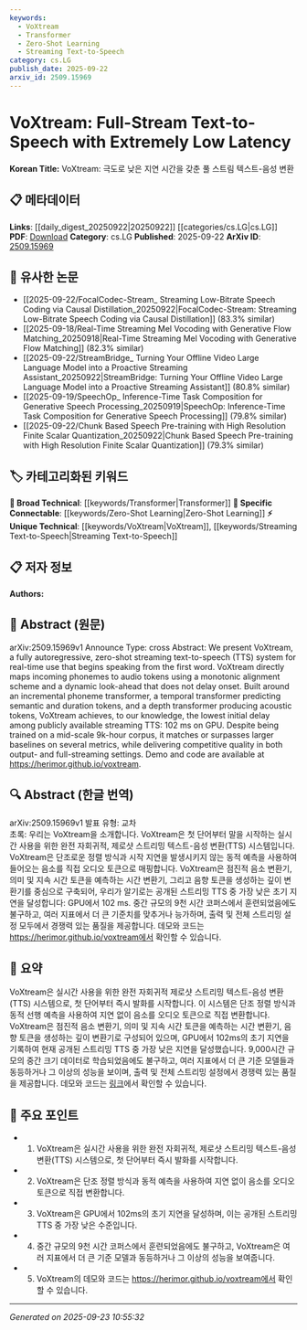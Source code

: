 ```yaml
---
keywords:
  - VoXtream
  - Transformer
  - Zero-Shot Learning
  - Streaming Text-to-Speech
category: cs.LG
publish_date: 2025-09-22
arxiv_id: 2509.15969
---
```


<!-- KEYWORD_LINKING_METADATA:
{
  "processed_timestamp": "2025-09-23T10:55:32.736781",
  "vocabulary_version": "1.0",
  "selected_keywords": [
    "VoXtream",
    "Transformer",
    "Zero-Shot Learning",
    "Streaming Text-to-Speech"
  ],
  "rejected_keywords": [],
  "similarity_scores": {
    "VoXtream": 0.85,
    "Transformer": 0.8,
    "Zero-Shot Learning": 0.78,
    "Streaming Text-to-Speech": 0.82
  },
  "extraction_method": "AI_prompt_based",
  "budget_applied": true,
  "candidates_json": {
    "candidates": [
      {
        "surface": "VoXtream",
        "canonical": "VoXtream",
        "aliases": [],
        "category": "unique_technical",
        "rationale": "VoXtream is the unique name of the system introduced in the paper, which is central to the study.",
        "novelty_score": 0.95,
        "connectivity_score": 0.65,
        "specificity_score": 0.9,
        "link_intent_score": 0.85
      },
      {
        "surface": "Transformer",
        "canonical": "Transformer",
        "aliases": [],
        "category": "broad_technical",
        "rationale": "Transformer is a foundational model architecture used in the system, relevant for linking to other works using similar architectures.",
        "novelty_score": 0.3,
        "connectivity_score": 0.9,
        "specificity_score": 0.7,
        "link_intent_score": 0.8
      },
      {
        "surface": "Zero-Shot",
        "canonical": "Zero-Shot Learning",
        "aliases": [
          "Zero-Shot"
        ],
        "category": "specific_connectable",
        "rationale": "Zero-Shot Learning is a key feature of the system, enabling it to operate without prior specific training data.",
        "novelty_score": 0.5,
        "connectivity_score": 0.85,
        "specificity_score": 0.75,
        "link_intent_score": 0.78
      },
      {
        "surface": "Streaming Text-to-Speech",
        "canonical": "Streaming Text-to-Speech",
        "aliases": [
          "Streaming TTS"
        ],
        "category": "unique_technical",
        "rationale": "This is a specific application focus of the paper, distinguishing it from other TTS systems.",
        "novelty_score": 0.7,
        "connectivity_score": 0.7,
        "specificity_score": 0.8,
        "link_intent_score": 0.82
      }
    ],
    "ban_list_suggestions": [
      "real-time use",
      "initial delay",
      "output settings"
    ]
  },
  "decisions": [
    {
      "candidate_surface": "VoXtream",
      "resolved_canonical": "VoXtream",
      "decision": "linked",
      "scores": {
        "novelty": 0.95,
        "connectivity": 0.65,
        "specificity": 0.9,
        "link_intent": 0.85
      }
    },
    {
      "candidate_surface": "Transformer",
      "resolved_canonical": "Transformer",
      "decision": "linked",
      "scores": {
        "novelty": 0.3,
        "connectivity": 0.9,
        "specificity": 0.7,
        "link_intent": 0.8
      }
    },
    {
      "candidate_surface": "Zero-Shot",
      "resolved_canonical": "Zero-Shot Learning",
      "decision": "linked",
      "scores": {
        "novelty": 0.5,
        "connectivity": 0.85,
        "specificity": 0.75,
        "link_intent": 0.78
      }
    },
    {
      "candidate_surface": "Streaming Text-to-Speech",
      "resolved_canonical": "Streaming Text-to-Speech",
      "decision": "linked",
      "scores": {
        "novelty": 0.7,
        "connectivity": 0.7,
        "specificity": 0.8,
        "link_intent": 0.82
      }
    }
  ]
}
-->

# VoXtream: Full-Stream Text-to-Speech with Extremely Low Latency

**Korean Title:** VoXtream: 극도로 낮은 지연 시간을 갖춘 풀 스트림 텍스트-음성 변환

## 📋 메타데이터

**Links**: [[daily_digest_20250922|20250922]] [[categories/cs.LG|cs.LG]]
**PDF**: [Download](https://arxiv.org/pdf/2509.15969.pdf)
**Category**: cs.LG
**Published**: 2025-09-22
**ArXiv ID**: [2509.15969](https://arxiv.org/abs/2509.15969)

## 🔗 유사한 논문
- [[2025-09-22/FocalCodec-Stream_ Streaming Low-Bitrate Speech Coding via Causal Distillation_20250922|FocalCodec-Stream: Streaming Low-Bitrate Speech Coding via Causal Distillation]] (83.3% similar)
- [[2025-09-18/Real-Time Streaming Mel Vocoding with Generative Flow Matching_20250918|Real-Time Streaming Mel Vocoding with Generative Flow Matching]] (82.3% similar)
- [[2025-09-22/StreamBridge_ Turning Your Offline Video Large Language Model into a Proactive Streaming Assistant_20250922|StreamBridge: Turning Your Offline Video Large Language Model into a Proactive Streaming Assistant]] (80.8% similar)
- [[2025-09-19/SpeechOp_ Inference-Time Task Composition for Generative Speech Processing_20250919|SpeechOp: Inference-Time Task Composition for Generative Speech Processing]] (79.8% similar)
- [[2025-09-22/Chunk Based Speech Pre-training with High Resolution Finite Scalar Quantization_20250922|Chunk Based Speech Pre-training with High Resolution Finite Scalar Quantization]] (79.3% similar)

## 🏷️ 카테고리화된 키워드
**🧠 Broad Technical**: [[keywords/Transformer|Transformer]]
**🔗 Specific Connectable**: [[keywords/Zero-Shot Learning|Zero-Shot Learning]]
**⚡ Unique Technical**: [[keywords/VoXtream|VoXtream]], [[keywords/Streaming Text-to-Speech|Streaming Text-to-Speech]]

## 📋 저자 정보

**Authors:** 

## 📄 Abstract (원문)

arXiv:2509.15969v1 Announce Type: cross 
Abstract: We present VoXtream, a fully autoregressive, zero-shot streaming text-to-speech (TTS) system for real-time use that begins speaking from the first word. VoXtream directly maps incoming phonemes to audio tokens using a monotonic alignment scheme and a dynamic look-ahead that does not delay onset. Built around an incremental phoneme transformer, a temporal transformer predicting semantic and duration tokens, and a depth transformer producing acoustic tokens, VoXtream achieves, to our knowledge, the lowest initial delay among publicly available streaming TTS: 102 ms on GPU. Despite being trained on a mid-scale 9k-hour corpus, it matches or surpasses larger baselines on several metrics, while delivering competitive quality in both output- and full-streaming settings. Demo and code are available at https://herimor.github.io/voxtream.

## 🔍 Abstract (한글 번역)

arXiv:2509.15969v1 발표 유형: 교차  
초록: 우리는 VoXtream을 소개합니다. VoXtream은 첫 단어부터 말을 시작하는 실시간 사용을 위한 완전 자회귀적, 제로샷 스트리밍 텍스트-음성 변환(TTS) 시스템입니다. VoXtream은 단조로운 정렬 방식과 시작 지연을 발생시키지 않는 동적 예측을 사용하여 들어오는 음소를 직접 오디오 토큰으로 매핑합니다. VoXtream은 점진적 음소 변환기, 의미 및 지속 시간 토큰을 예측하는 시간 변환기, 그리고 음향 토큰을 생성하는 깊이 변환기를 중심으로 구축되어, 우리가 알기로는 공개된 스트리밍 TTS 중 가장 낮은 초기 지연을 달성합니다: GPU에서 102 ms. 중간 규모의 9천 시간 코퍼스에서 훈련되었음에도 불구하고, 여러 지표에서 더 큰 기준치를 맞추거나 능가하며, 출력 및 전체 스트리밍 설정 모두에서 경쟁력 있는 품질을 제공합니다. 데모와 코드는 https://herimor.github.io/voxtream에서 확인할 수 있습니다.

## 📝 요약

VoXtream은 실시간 사용을 위한 완전 자회귀적 제로샷 스트리밍 텍스트-음성 변환(TTS) 시스템으로, 첫 단어부터 즉시 발화를 시작합니다. 이 시스템은 단조 정렬 방식과 동적 선행 예측을 사용하여 지연 없이 음소를 오디오 토큰으로 직접 변환합니다. VoXtream은 점진적 음소 변환기, 의미 및 지속 시간 토큰을 예측하는 시간 변환기, 음향 토큰을 생성하는 깊이 변환기로 구성되어 있으며, GPU에서 102ms의 초기 지연을 기록하여 현재 공개된 스트리밍 TTS 중 가장 낮은 지연을 달성했습니다. 9,000시간 규모의 중간 크기 데이터로 학습되었음에도 불구하고, 여러 지표에서 더 큰 기준 모델들과 동등하거나 그 이상의 성능을 보이며, 출력 및 전체 스트리밍 설정에서 경쟁력 있는 품질을 제공합니다. 데모와 코드는 [링크](https://herimor.github.io/voxtream)에서 확인할 수 있습니다.

## 🎯 주요 포인트

- 1. VoXtream은 실시간 사용을 위한 완전 자회귀적, 제로샷 스트리밍 텍스트-음성 변환(TTS) 시스템으로, 첫 단어부터 즉시 발화를 시작합니다.
- 2. VoXtream은 단조 정렬 방식과 동적 예측을 사용하여 지연 없이 음소를 오디오 토큰으로 직접 변환합니다.
- 3. VoXtream은 GPU에서 102ms의 초기 지연을 달성하며, 이는 공개된 스트리밍 TTS 중 가장 낮은 수준입니다.
- 4. 중간 규모의 9천 시간 코퍼스에서 훈련되었음에도 불구하고, VoXtream은 여러 지표에서 더 큰 기준 모델과 동등하거나 그 이상의 성능을 보여줍니다.
- 5. VoXtream의 데모와 코드는 https://herimor.github.io/voxtream에서 확인할 수 있습니다.


---

*Generated on 2025-09-23 10:55:32*